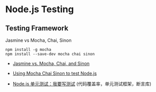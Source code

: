 # Node.js Testing

## Testing Framework

Jasmine vs Mocha, Chai, Sinon

```
npm install -g mocha
npm install --save-dev mocha chai sinon
```

- [Jasmine vs. Mocha, Chai, and Sinon](http://thejsguy.com/2015/01/12/jasmine-vs-mocha-chai-and-sinon.html)

- [Using Mocha Chai Sinon to test Node.js](https://marcofranssen.nl/using-mocha-chai-sinon-to-test-node-js/)

- [Node.js 单元测试：我要写测试](http://taobaofed.org/blog/2015/12/10/nodejs-unit-tests/) (代码覆盖率，单元测试框架，断言库)
